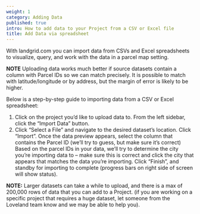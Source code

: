 ```yaml
---
weight: 1
category: Adding Data
published: true
intro: How to add data to your Project from a CSV or Excel file
title: Add Data via spreadsheet
---
```

With landgrid.com you can import data from CSVs and Excel spreadsheets to visualize, query, and work with the data in a parcel map setting.


**NOTE** Uploading data works much better if source datasets contain a column with Parcel IDs so we can match precisely. It is possible to match with latitude/longitude or by address, but the margin of error is likely to be higher.

Below is a step-by-step guide to importing data from a CSV or Excel spreadsheet:

1) Click on the project you’d like to upload data to. From the left sidebar, click the “Import Data” button. 
2) Click “Select a File” and navigate to the desired dataset’s location. Click “Import”. Once the data preview appears, select the column that contains the Parcel ID (we’ll try to guess, but make sure it’s correct) 
Based on the parcel IDs in your data, we’ll try to determine the city you’re importing data to – make sure this is correct and click the city that appears that matches the data you’re importing. Click “Finish”, and standby for importing to complete (progress bars on right side of screen will show status).

**NOTE:** Larger datasets can take a while to upload, and there is a max of 200,000 rows of data that you can add to a Project. (if you are working on a specific project that requires a huge dataset, let someone from the Loveland team know and we may be able to help you).
